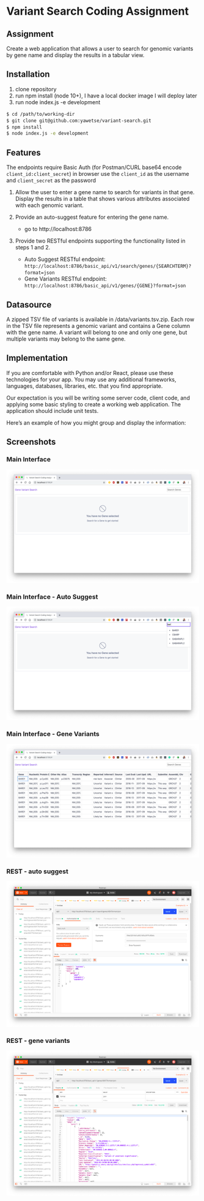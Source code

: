 # Variant Search Coding Assignment

## Assignment

Create a web application that allows a user to search for genomic variants by gene name and display the results in a tabular view.

## Installation

1. clone repository
2. run npm install (node 10+), I have a local docker image I will deploy later
3. run node index.js -e development

```bash
$ cd /path/to/working-dir
$ git clone git@github.com:yawetse/variant-search.git 
$ npm install
$ node index.js -e development
```

## Features

The endpoints require Basic Auth (for Postman/CURL base64 encode `client_id:client_secret`) in browser use the `client_id` as the username and `client_secret` as the password

1. Allow the user to enter a gene name to search for variants in that gene. Display the results in a table that shows various attributes associated with each genomic variant.

2. Provide an auto-suggest feature for entering the gene name.
   - go to http://localhost:8786

3. Provide two RESTful endpoints supporting the functionality listed in steps 1 and 2.
   - Auto Suggest RESTful endpoint: `http://localhost:8786/basic_api/v1/search/genes/{SEARCHTERM}?format=json`
   - Gene Variants RESTful endpoint: `http://localhost:8786/basic_api/v1/genes/{GENE}?format=json`

## Datasource

A zipped TSV file of variants is available in /data/variants.tsv.zip. Each row in the TSV file represents a genomic variant and contains a Gene column with the gene name. A variant will belong to one and only one gene, but multiple variants may belong to the same gene.

## Implementation

If you are comfortable with Python and/or React, please use these technologies for your app. You may use any additional frameworks, languages, databases, libraries, etc. that you find appropriate.

Our expectation is you will be writing some server code, client code, and applying some basic styling to create a working web application. The application should include unit tests.

Here’s an example of how you might group and display the information:


## Screenshots

### Main Interface
![Main Interface](https://github.com/yawetse/variant-search/blob/master/docs/screenshots/webapp-initial.png?raw=true) 

### Main Interface - Auto Suggest
![Auto Suggest](https://github.com/yawetse/variant-search/blob/master/docs/screenshots/webapp-autosuggest.png?raw=true) 

### Main Interface - Gene Variants
![Gene Results](https://github.com/yawetse/variant-search/blob/master/docs/screenshots/webapp-results.png?raw=true) 

### REST - auto suggest
![Auto Suggest](https://github.com/yawetse/variant-search/blob/master/docs/screenshots/rest-autosuggest.png?raw=true) 

### REST - gene variants
![Gene Variants](https://github.com/yawetse/variant-search/blob/master/docs/screenshots/rest-genes.png?raw=true) 



